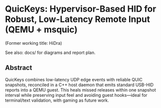 # QuicKeys: Hypervisor-Based HID for Robust, Low-Latency Remote Input (QEMU + msquic)

(Former working title: HiDra)

See also: docs/ for diagrams and report plan.

## Abstract
QuicKeys combines low-latency UDP edge events with reliable QUIC snapshots, reconciled in a C++ host daemon that emits standard USB-HID reports into a QEMU guest. This heals missed releases within one snapshot interval while preserving input feel and avoiding guest hooks—ideal for terminal/text validation, with gaming as future work.
